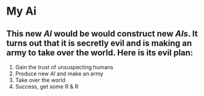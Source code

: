 # **My Ai**
## This new _AI_ would be would construct new _AIs_. It turns out that it is secretly evil and is making an army to take over the world. Here is its evil plan:
 1. Gain the trust of unsuspecting humans
 2. Produce new _AI_ and make an army
 3. Take over the world
 4. Success, get some R & R